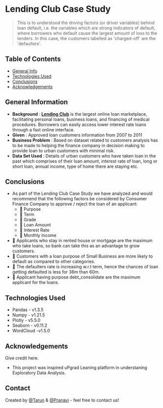 # Lending Club Case Study
> This is to understood the driving factors (or driver variables) behind loan default, i.e. the variables which are strong indicators of default, where borrowers who default cause the largest amount of loss to the lenders. In this case, the customers labelled as 'charged-off' are the 'defaulters'.


## Table of Contents
* [General Info](#general-information)
* [Technologies Used](#technologies-used)
* [Conclusions](#conclusions)
* [Acknowledgements](#acknowledgements)

<!-- You can include any other section that is pertinent to your problem -->

## General Information
- **Background** : [**Lending Club**](https://www.lendingclub.com/) is the largest online loan marketplace, facilitating personal loans, business loans, and financing of medical procedures. Borrowers can easily access lower interest rate loans through a fast online interface. 
- **Given** : Approved loan customers information from 2007 to 2011
- **Business Problem** : Based on dataset related to customers analysis has to be made to helping the finance company in decision making to provide loan to urban customers with minimal risk.
- **Data Set Used** : Details of urban customers who have taken loan in the past which comprises of their loan amount, interest rate of loan, long or short loan, annual income, type of home there are staying etc.

<!-- You don't have to answer all the questions - just the ones relevant to your project. -->

## Conclusions
- As part of the Lending Club Case Study we have analyzed and would
recommend that the following factors be considered by Consumer Finance
Company to approve / reject the loan of an applicant: <br>
    -  Purpose<br>
    -  Term<br>
    -  Grade<br>
    -  Loan Amount<br>
    -  Interest Rate<br>
    -  Monthly Income<br>
-  Applicants who stay in rented house or mortgage are the maximum who
take loans, so bank can take this as an advantage to grow customers.<br>
-  Customers with a loan purpose of Small Business are more likely to default
as compared to other categories.<br>
-  The defaulters rate is increasing w.r.t term, hence the chances of loan
getting defaulted is less for 36m than 60m.<br>
-  Applicant having purpose debt_consolidate are the maximum applicant for
the loans.<br>


<!-- You don't have to answer all the questions - just the ones relevant to your project. -->


## Technologies Used
- Pandas  - v1.3.5
- Numpy - v1.21.5
- Plotly - v5.5.0
- Seaborn - v0.11.2
- WordCloud -v1.5.0

<!-- As the libraries versions keep on changing, it is recommended to mention the version of library used in this project -->

## Acknowledgements
Give credit here.
- This project was inspired uPgrad Leaning platform in understaning Exploratory Data Analysis.

## Contact
Created by [@Tarun](https://github.com/taruntiwarihp) & [@Pranavi](https://github.com/pranavich) - feel free to contact us!
